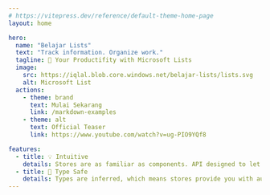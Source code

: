 ```yaml
---
# https://vitepress.dev/reference/default-theme-home-page
layout: home

hero:
  name: "Belajar Lists"
  text: "Track information. Organize work."
  tagline: 🚀 Your Productifity with Microsoft Lists
  image:
    src: https://iqlal.blob.core.windows.net/belajar-lists/lists.svg
    alt: Microsoft List
  actions:
    - theme: brand
      text: Mulai Sekarang
      link: /markdown-examples
    - theme: alt
      text: Official Teaser
      link: https://www.youtube.com/watch?v=ug-PIO9YQf8

features:
  - title: 💡 Intuitive
    details: Stores are as familiar as components. API designed to let you write well organized stores.
  - title: 🔑 Type Safe
    details: Types are inferred, which means stores provide you with autocompletion even in JavaScript!
---
```


